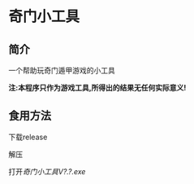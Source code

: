 # 奇门小工具

## 简介
一个帮助玩奇门遁甲游戏的小工具

**注:本程序只作为游戏工具,所得出的结果无任何实际意义!**

## 食用方法
下载release

解压

打开*奇门小工具V?.?.exe*
